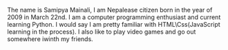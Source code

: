The name is Samipya Mainali, I am Nepalease citizen born in the year of 2009 in March 22nd.
I am a computer programming enthusiast and current learning Python.
I would say I am pretty familiar with HTML\Css\(JavaScript learning in the process).
I also like to play video games and go out somewhere iwinth my friends.
